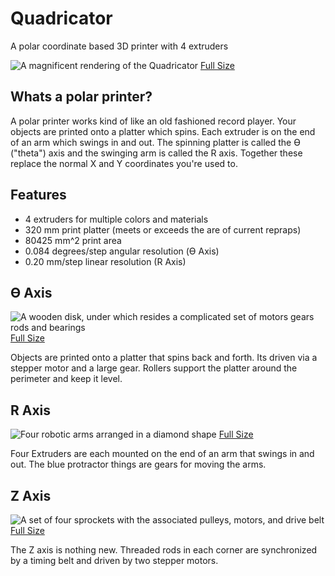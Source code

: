 Quadricator
===========

A polar coordinate based 3D printer with 4 extruders

![A magnificent rendering of the Quadricator](http://i.imgur.com/L3tE22T.png)
[Full Size](http://i.imgur.com/aheMfxH.jpg)

Whats a polar printer?
----------------------
A polar printer works kind of like an old fashioned record player. Your objects are printed onto a platter which spins. Each extruder is on the end of an arm which swings in and out. The spinning platter is called the ϴ ("theta") axis and the swinging arm is called the R axis. Together these replace the normal X and Y coordinates you're used to.

Features
--------
+ 4 extruders for multiple colors and materials
+ 320 mm print platter (meets or exceeds the are of current repraps)
+ 80425 mm^2 print area
+ 0.084 degrees/step angular resolution (ϴ Axis)
+ 0.20 mm/step linear resolution (R Axis)

ϴ Axis
------
![A wooden disk, under which resides a complicated set of motors gears rods and bearings](http://i.imgur.com/seQVbID.png)
[Full Size](http://i.imgur.com/GR4uxWu.png)

Objects are printed onto a platter that spins back and forth. Its driven via a stepper motor and a large gear. Rollers support the platter around the perimeter and keep it level.

R Axis
------
![Four robotic arms arranged in a diamond shape](http://i.imgur.com/jy5FFq8.png)
[Full Size](http://i.imgur.com/bllIclA.png)

Four Extruders are each mounted on the end of an arm that swings in and out. The blue protractor things are gears for moving the arms.

Z Axis
------
![A set of four sprockets with the associated pulleys, motors, and drive belt](http://i.imgur.com/kKX2q1Q.png)
[Full Size](http://i.imgur.com/wnbYKVQ.png)

The Z axis is nothing new. Threaded rods in each corner are synchronized by a timing belt and driven by two stepper motors. 
